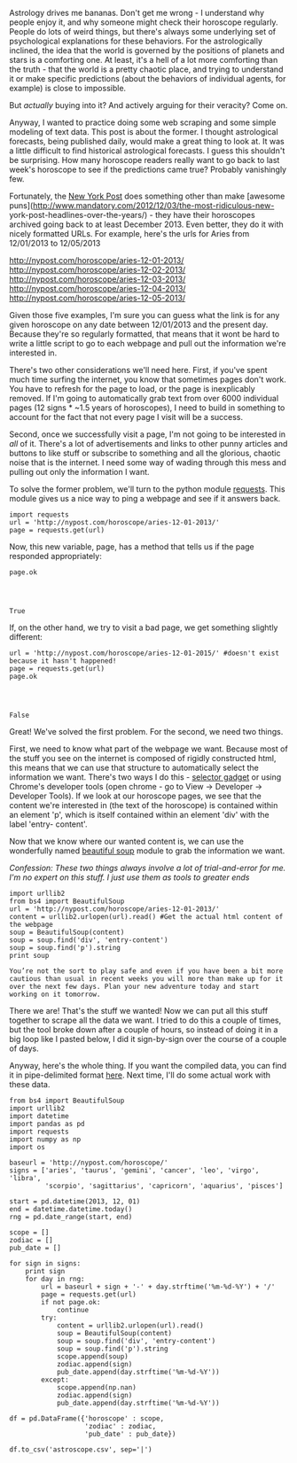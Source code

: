 
Astrology drives me bananas. Don't get me wrong - I understand why people enjoy
it, and why someone might check their horoscope regularly. People do lots of
weird things, but there's always some underlying set of psychological
explanations for these behaviors. For the astrologically inclined, the idea that
the world is governed by the positions of planets and stars is a comforting one.
At least, it's a hell of a lot more comforting than the truth - that the world
is a pretty chaotic place, and trying to understand it or make specific
predictions (about the behaviors of individual agents, for example) is close to
impossible.

But *actually* buying into it? And actively arguing for their veracity? Come on.

Anyway, I wanted to practice doing some web scraping and some simple modeling of
text data. This post is about the former. I thought astrological forecasts,
being published daily, would make a great thing to look at. It was a little
difficult to find historical astrological forecasts. I guess this shouldn't be
surprising. How many horoscope readers really want to go back to last week's
horoscope to see if the predictions came true? Probably vanishingly few.

Fortunately, the [New York Post](http://nypost.com/) does something other than
make [awesome puns](http://www.mandatory.com/2012/12/03/the-most-ridiculous-new-
york-post-headlines-over-the-years/) - they have their horoscopes archived going
back to at least December 2013. Even better, they do it with nicely formatted
URLs. For example, here's the urls for Aries from 12/01/2013 to 12/05/2013

http://nypost.com/horoscope/aries-12-01-2013/
http://nypost.com/horoscope/aries-12-02-2013/
http://nypost.com/horoscope/aries-12-03-2013/
http://nypost.com/horoscope/aries-12-04-2013/
http://nypost.com/horoscope/aries-12-05-2013/

Given those five examples, I'm sure you can guess what the link is for any given
horoscope on any date between 12/01/2013 and the present day. Because they're so
regularly formatted, that means that it wont be hard to write a little script to
go to each webpage and pull out the information we're interested in.

There's two other considerations we'll need here. First, if you've spent much
time surfing the internet, you know that sometimes pages don't work. You have to
refresh for the page to load, or the page is inexplicably removed. If I'm going
to automatically grab text from over 6000 individual pages (12 signs * ~1.5
years of horoscopes), I need to build in something to account for the fact that
not every page I visit will be a success.

Second, once we successfully visit a page, I'm not going to be interested in
*all* of it. There's a lot of advertisements and links to other punny articles
and buttons to like stuff or subscribe to something and all the glorious,
chaotic noise that is the internet. I need some way of wading through this mess
and pulling out only the information I want.

To solve the former problem, we'll turn to the python module
[requests](http://docs.python-requests.org/en/latest/). This module gives us a
nice way to ping a webpage and see if it answers back.


    import requests
    url = 'http://nypost.com/horoscope/aries-12-01-2013/'
    page = requests.get(url)

Now, this new variable, page, has a method that tells us if the page responded
appropriately:


    page.ok




    True



If, on the other hand, we try to visit a bad page, we get something slightly
different:


    url = 'http://nypost.com/horoscope/aries-12-01-2015/' #doesn't exist because it hasn't happened!
    page = requests.get(url)
    page.ok




    False



Great! We've solved the first problem. For the second, we need two things.

First, we need to know what part of the webpage we want. Because most of the
stuff you see on the internet is composed of rigidly constructed html, this
means that we can use that structure to automatically select the information we
want. There's two ways I do this - [selector gadget](http://selectorgadget.com/)
or using Chrome's developer tools (open chrome - go to View -> Developer ->
Developer Tools). If we look at our horoscope pages, we see that the content
we're interested in (the text of the horoscope) is contained within an element
'p', which is itself contained within an element 'div' with the label 'entry-
content'.

Now that we know where our wanted content is, we can use the wonderfully named
[beautiful soup](http://www.crummy.com/software/BeautifulSoup/) module to grab
the information we want.

*Confession: These two things always involve a lot of trial-and-error for me.
I'm no expert on this stuff. I just use them as tools to greater ends*


    import urllib2
    from bs4 import BeautifulSoup
    url = 'http://nypost.com/horoscope/aries-12-01-2013/'
    content = urllib2.urlopen(url).read() #Get the actual html content of the webpage
    soup = BeautifulSoup(content)
    soup = soup.find('div', 'entry-content')
    soup = soup.find('p').string
    print soup

    You’re not the sort to play safe and even if you have been a bit more cautious than usual in recent weeks you will more than make up for it over the next few days. Plan your new adventure today and start working on it tomorrow.


There we are! That's the stuff we wanted! Now we can put all this stuff together
to scrape all the data we want. I tried to do this a couple of times, but the
tool broke down after a couple of hours, so instead of doing it in a big loop
like I pasted below, I did it sign-by-sign over the course of a couple of days.

Anyway, here's the whole thing. If you want the compiled data, you can find it
in pipe-delimited format
[here](http://sparrowlab.psych.columbia.edu/tar/data/astrosign.csv). Next time,
I'll do some actual work with these data.


    from bs4 import BeautifulSoup
    import urllib2
    import datetime
    import pandas as pd
    import requests
    import numpy as np
    import os
    
    baseurl = 'http://nypost.com/horoscope/'
    signs = ['aries', 'taurus', 'gemini', 'cancer', 'leo', 'virgo', 'libra', 
             'scorpio', 'sagittarius', 'capricorn', 'aquarius', 'pisces']
    
    start = pd.datetime(2013, 12, 01)
    end = datetime.datetime.today()
    rng = pd.date_range(start, end)
    
    scope = []
    zodiac = []
    pub_date = []
    
    for sign in signs:
        print sign
        for day in rng:
            url = baseurl + sign + '-' + day.strftime('%m-%d-%Y') + '/'
            page = requests.get(url)
            if not page.ok:
                continue
            try:
                content = urllib2.urlopen(url).read()
                soup = BeautifulSoup(content)
                soup = soup.find('div', 'entry-content')
                soup = soup.find('p').string
                scope.append(soup)
                zodiac.append(sign)
                pub_date.append(day.strftime('%m-%d-%Y'))
            except:
                scope.append(np.nan)   
                zodiac.append(sign)
                pub_date.append(day.strftime('%m-%d-%Y'))
                
    df = pd.DataFrame({'horoscope' : scope,
                       'zodiac' : zodiac,
                       'pub_date' : pub_date})
                       
    df.to_csv('astroscope.csv', sep='|')
